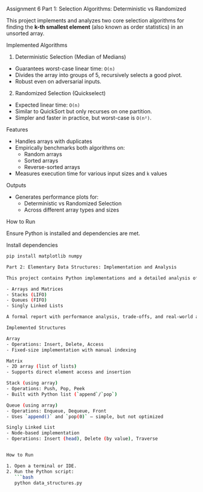 Assignment 6
Part 1: Selection Algorithms: Deterministic vs Randomized

This project implements and analyzes two core selection algorithms for finding the **k-th smallest element** (also known as order statistics) in an unsorted array.

Implemented Algorithms

1. Deterministic Selection (Median of Medians)
- Guarantees worst-case linear time: `O(n)`
- Divides the array into groups of 5, recursively selects a good pivot.
- Robust even on adversarial inputs.

2. Randomized Selection (Quickselect)
- Expected linear time: `O(n)`
- Similar to QuickSort but only recurses on one partition.
- Simpler and faster in practice, but worst-case is `O(n²)`.

Features

- Handles arrays with duplicates
- Empirically benchmarks both algorithms on:
  - Random arrays
  - Sorted arrays
  - Reverse-sorted arrays
- Measures execution time for various input sizes and `k` values

Outputs

- Generates performance plots for:
  - Deterministic vs Randomized Selection
  - Across different array types and sizes

How to Run

Ensure Python is installed and dependencies are met.

Install dependencies
```bash
pip install matplotlib numpy

Part 2: Elementary Data Structures: Implementation and Analysis

This project contains Python implementations and a detailed analysis of fundamental data structures, including:

- Arrays and Matrices  
- Stacks (LIFO)  
- Queues (FIFO)  
- Singly Linked Lists  

A formal report with performance analysis, trade-offs, and real-world applications is also provided.

Implemented Structures

Array
- Operations: Insert, Delete, Access
- Fixed-size implementation with manual indexing

Matrix
- 2D array (list of lists)
- Supports direct element access and insertion

Stack (using array)
- Operations: Push, Pop, Peek
- Built with Python list (`append`/`pop`)

Queue (using array)
- Operations: Enqueue, Dequeue, Front
- Uses `append()` and `pop(0)` — simple, but not optimized

Singly Linked List
- Node-based implementation
- Operations: Insert (head), Delete (by value), Traverse


How to Run

1. Open a terminal or IDE.
2. Run the Python script:
   ```bash
   python data_structures.py

